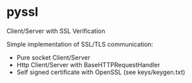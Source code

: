 # pyssl
Client/Server with SSL Verification

Simple implementation of SSL/TLS communication:
<ul>
    <li>Pure socket Client/Server</li>
    <li>Http Client/Server with BaseHTTPRequestHandler</li>
    <li>Self signed certificate with OpenSSL (see keys/keygen.txt)</li>
</ul>
    
